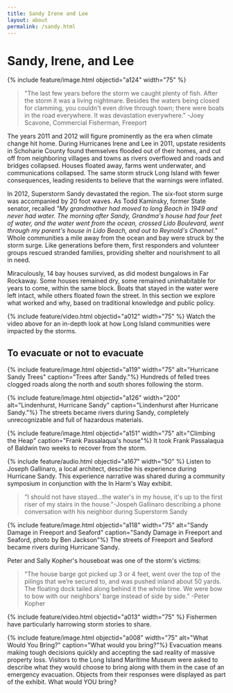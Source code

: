 ```yaml
---
title: Sandy Irene and Lee
layout: about
permalink: /sandy.html
---
```

# Sandy, Irene, and Lee

{% include feature/image.html objectid="a124" width="75" %}

>"The last few years before the storm we caught plenty of fish. After the storm it was a living nightmare. Besides the waters being closed for clamming, you couldn't even drive through town; there were boats in the road everywhere. It was devastation everywhere." -Joey Scavone, Commercial Fisherman, Freeport 

The years 2011 and 2012 will figure prominently as the era when climate change hit home. During Hurricanes Irene and Lee in 2011, upstate residents in Schoharie County found themselves flooded out of their homes, and cut off from neighboring villages and towns as rivers overflowed and roads and bridges collapsed. Houses floated away, farms went underwater, and communications collapsed. The same storm struck Long Island with fewer consequences, leading residents to believe that the warnings were inflated. 

In 2012, Superstorm Sandy devastated the region. The six-foot storm surge was accompanied by 20 foot waves. As Todd Kaminsky, former State senator, recalled *"My grandmother had moved to long Beach in 1949 and never had water. The morning after Sandy, Grandma's house had four feet of water, and the water went from the ocean, crossed Lido Boulevard, went through my parent's house in Lido Beach, and out to Reynold's Channel."* Whole communities a mile away from the ocean and bay were struck by the storm surge. Like generations before them, first responders and volunteer groups rescued stranded families, providing shelter and nourishment to all in need. 

Miraculously, 14 bay houses survived, as did modest bungalows in Far Rockaway. Some houses remained dry, some remained uninhabitable for years to come, within the same block. Boats that stayed in the water were left intact, while others floated fown the street. In this section we explore what worked and why, based on traditional knowledge and public policy. 

{% include feature/video.html objectid="a012" width="75" %}
Watch the video above for an in-depth look at how Long Island communities were impacted by the storms. 

## To evacuate or not to evacuate

 {% include feature/image.html objectid="a119" width="75" alt="Hurricane Sandy Trees" caption="Trees after Sandy."%}
 Hundreds of felled trees clogged roads along the north and south shores following the storm. 

 {% include feature/image.html objectid="a126" width="200" alt="Lindenhurst, Hurricane Sandy" caption="Lindenhurst after Hurricane Sandy."%}
 The streets became rivers during Sandy, completely unrecognizable and full of hazardous materials. 

 {% include feature/image.html objectid="a151" width="75" alt="Climbing the Heap" caption="Frank Passalaqua's house"%}
It took Frank Passalaqua of Baldwin two weeks to recover from the storm.

 {% include feature/audio.html objectid="a167" width="50" %}
 Listen to Joseph Gallinaro, a local architect, describe his experience during Hurricane Sandy. This experience narrative was shared during a community symposium in conjunction with the In Harm's Way exhibit. 

 >"I should not have stayed...the water's in my house, it's up to the first riser of my stairs in the house."-Jospeh Gallinaro describing a phone conversation with his neighbor during Superstorm Sandy

{% include feature/image.html objectid="a118" width="75" alt="Sandy Damage in Freeport and Seaford" caption="Sandy Damage in Freeport and Seaford, photo by Ben Jackson"%}
The streets of Freeport and Seaford became rivers during Hurricane Sandy. 

Peter and Sally Kopher's houseboat was one of the storm's victims: 
>"The house barge got picked up 3 or 4 feet, went over the top of the pilings that we’re secured to, and was pushed inland about 50 yards.  The floating dock tailed along behind it the whole time.  We were bow to bow with our neighbors’ barge instead of side by side.” -Peter Kopher

{% include feature/video.html objectid="a013" width="75" %}
Fishermen have particularly harrowing storm stories to share. 

 {% include feature/image.html objectid="a008" width="75" alt="What Would You Bring?" caption="What would you bring?"%}
 Evacuation means making tough decisions quickly and accepting the sad reality of massive property loss. Visitors to the Long Island Maritime Museum were asked to describe what they would choose to bring along with them in the case of an emergency evacuation. Objects from their responses were displayed as part of the exhibit. What would YOU bring?





